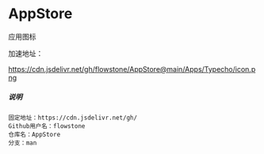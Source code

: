 # AppStore
应用图标

加速地址：

https://cdn.jsdelivr.net/gh/flowstone/AppStore@main/Apps/Typecho/icon.png


##### 说明
``` 
固定地址：https://cdn.jsdelivr.net/gh/
Github用户名：flowstone
仓库名：AppStore
分支：man
```